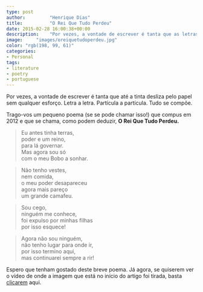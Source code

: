 ```yaml
---
type: post
author:         "Henrique Dias"
title:          "O Rei Que Tudo Perdeu"
date: 2015-02-28 16:00:38+00:00
description:    "Por vezes, a vontade de escrever é tanta que as letras deslizam pelo papel. Aqui está um pequeno poema, O Rei Que Tudo Perdeu, escrito em 2012."
image:     "images/oreiquetudoperdeu.jpg"
color: "rgb(198, 99, 61)"
categories:
- Personal
tags:
- literature
- poetry
- portuguese
---
```


Por vezes, a vontade de escrever é tanta que até a tinta desliza pelo papel sem qualquer esforço. Letra a letra. Partícula a partícula. Tudo se compõe.

Trago-vos um pequeno poema (se se pode chamar isso!) que compus em 2012 e que se chama, como podem deduzir, **O Rei Que Tudo Perdeu.**

> Eu antes tinha terras,<br>
poder e um reino,<br>
para lá governar.<br>
Mas agora sou só<br>
com o meu Bobo a sonhar.

> Não tenho vestes,<br>
nem comida,<br>
o meu poder desapareceu<br>
agora mais pareço<br>
um grande camafeu.

> Sou cego,<br>
ninguém me conhece,<br>
foi expulso por minhas filhas<br>
por isso esquece!

> Agora não sou ninguém,<br>
não tenho lugar para onde ir,<br>
por isso termino aqui,<br>
mas continuarei sempre a rir!


Espero que tenham gostado deste breve poema. Já agora, se quiserem ver o vídeo de onde a imagem que está no início do artigo foi tirada, basta [clicarem](https://www.youtube.com/watch?v=y6ZmMjMdrqs) aqui.
